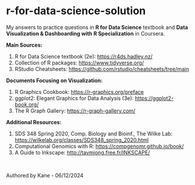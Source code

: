 # r-for-data-science-solution

My answers to practice questions in **R for Data Science** textbook and **Data Visualization & Dashboarding with R Specialization** in Coursera.

**Main Sources:**
1. R for Data Science textbook (2e): https://r4ds.hadley.nz/
2. Collection of R packages: https://www.tidyverse.org/
3. RStudio Cheatsheets: https://github.com/rstudio/cheatsheets/tree/main

**Documents Focusing on Visualization:**
1. R Graphics Cookbook: https://r-graphics.org/preface
2. ggplot2: Elegant Graphics for Data Analysis (3e): https://ggplot2-book.org/
3. The R Graph Gallery: https://r-graph-gallery.com/

**Additional Resources:**
1. SDS 348 Spring 2020, Comp. Biology and Bioinf., The Wilke Lab: https://wilkelab.org/classes/SDS348_spring_2020.html
2. Computational Genomics with R: https://compgenomr.github.io/book/
3. A Guide to Inkscape: http://tavmjong.free.fr/INKSCAPE/ 

<br />

Authored by Kane - 06/12/2024
